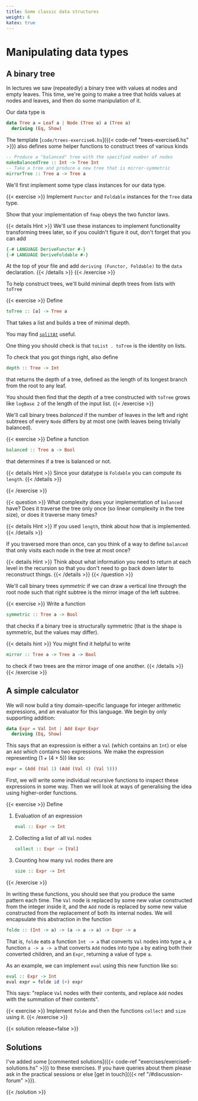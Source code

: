 ```yaml
---
title: Some classic data structures
weight: 6
katex: true
---
```


# Manipulating data types

## A binary tree

In lectures we saw (repeatedly) a binary tree with values at nodes and
empty leaves. This time, we're going to make a tree that holds values
at nodes and leaves, and then do some manipulation of it.

Our data type is

```hs
data Tree a = Leaf a | Node (Tree a) a (Tree a)
  deriving (Eq, Show)
```

The template [`code/trees-exercise6.hs`]({{< code-ref
"trees-exercise6.hs" >}}) also defines some helper functions to
construct trees of various kinds

```hs
-- Produce a "balanced" tree with the specified number of nodes
makeBalancedTree :: Int -> Tree Int
-- Take a tree and produce a new tree that is mirror-symmetric
mirrorTree :: Tree a -> Tree a
```

We'll first implement some type class instances for our data type.

{{< exercise >}}
Implement `Functor` and `Foldable` instances for the `Tree` data type.

Show that your implementation of `fmap` obeys the two functor laws.

{{< details Hint >}}
We'll use these instances to implement functionality transforming
trees later, so if you couldn't figure it out, don't forget that you
can add

```hs
{-# LANGUAGE DeriveFunctor #-}
{-# LANGUAGE DeriveFoldable #-}
```
At the top of your file and add `deriving (Functor, Foldable)` to the
`data` declaration.
{{< /details >}}
{{< /exercise >}}

To help construct trees, we'll build minimal depth trees from lists
with `toTree`

{{< exercise >}}
Define
```hs
toTree :: [a] -> Tree a
```
That takes a list and builds a tree of minimal depth.

You may find
[`splitAt`](https://hackage.haskell.org/package/base-4.14.1.0/docs/Prelude.html#v:splitAt)
useful.

One thing you should check is that `toList . toTree` is the identity
on lists.

To check that you got things right, also define

```hs
depth :: Tree -> Int
```
that returns the depth of a tree, defined as the length of its longest
branch from the root to any leaf.

You should then find that the depth of a tree constructed with
`toTree` grows like `logBase 2` of the length of the input list.
{{< /exercise >}}


We'll call binary trees _balanced_ if the number of leaves in the left
and right subtrees of every `Node` differs by at most one (with leaves
being trivially balanced).

{{< exercise >}}
Define a function
```hs
balanced :: Tree a -> Bool
```
that determines if a tree is balanced or not.

{{< details Hint >}}
Since your datatype is `Foldable` you can compute its `length`.
{{< /details >}}

{{< /exercise >}}

{{< question >}}
What complexity does your implementation of `balanced` have? Does it
traverse the tree only once (so linear complexity in the tree size),
or does it traverse many times?

{{< details Hint >}}
If you used `length`, think about how that is implemented.
{{< /details >}}

If you traversed more than once, can you think of a way to define
`balanced` that only visits each node in the tree at most once?

{{< details Hint >}}
Think about what information you need to return at each level in the
recursion so that you don't need to go back down later to reconstruct
things.
{{< /details >}}
{{< /question >}}


We'll call binary trees _symmetric_ if we can draw a vertical line
through the root node such that right subtree is the mirror image of
the left subtree.

{{< exercise >}}
Write a function
```hs
symmetric :: Tree a -> Bool
```
that checks if a binary tree is structurally symmetric (that is the
shape is symmetric, but the values may differ).

{{< details hint >}}
You might find it helpful to write
```hs
mirror :: Tree a -> Tree a -> Bool
```
to check if two trees are the mirror image of one another.
{{< /details >}}
{{< /exercise >}}

## A simple calculator


We will now build a tiny domain-specific language for integer
arithmetic expressions, and an evaluator for this language. We begin
by only supporting addition:

```hs
data Expr = Val Int | Add Expr Expr
  deriving (Eq, Show)
```
This says that an expression is either a `Val` (which contains
an `Int`) or else an `Add` which contains two expressions.
We make the expression representing $(1 + (4 + 5))$ like so:
```hs
expr = (Add (Val 1) (Add (Val 4) (Val 5)))
```

First, we will write some individual recursive functions to inspect
these expressions in some way. Then we will look at ways of
generalising the idea using higher-order functions.

{{< exercise >}}
Define
1. Evaluation of an expression
   ```hs
   eval :: Expr -> Int
   ```
2. Collecting a list of all `Val` nodes
   ```hs
   collect :: Expr -> [Val]
   ```
3. Counting how many `Val` nodes there are
   ```hs
   size :: Expr -> Int
   ```
{{< /exercise >}}

In writing these functions, you should see that you produce the same
pattern each time. The `Val` node is replaced by some new value
constructed from the integer inside it, and the `Add` node is
replaced by some new value constructed from the replacement of both
its internal nodes. We will encapsulate this abstraction in the
function
```hs
folde :: (Int -> a) -> (a -> a -> a) -> Expr -> a
```
That is, `folde` eats a function `Int -> a` that converts `Val`
nodes into type `a`, a function `a -> a -> a` that
converts `Add` nodes into type `a` by eating both their
converted children, and an `Expr`, returning a value of type
`a`.

As an example, we can implement `eval` using this new function
like so:
```hs
eval :: Expr -> Int
eval expr = folde id (+) expr
```
This says: "replace `Val` nodes with their contents, and replace
`Add` nodes with the summation of their contents".

{{< exercise >}}
Implement `folde` and then the functions `collect` and `size` using it.
{{< /exercise >}}

{{< solution release=false >}}
## Solutions

I've added some [commented solutions]({{< code-ref
"exercises/exercise6-solutions.hs" >}}) to these exercises. If you
have queries about them please ask in the practical sessions or else
[get in touch]({{< ref "/#discussion-forum" >}}).

{{< /solution >}}
